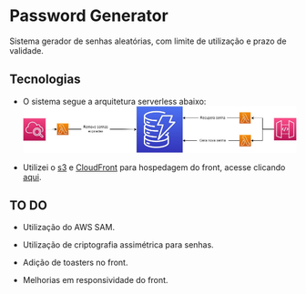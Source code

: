 # Password Generator

Sistema gerador de senhas aleatórias, com limite de utilização e prazo de validade.

## Tecnologias

- O sistema segue a arquitetura serverless abaixo:
  ![alt text](https://github.com/Luanlpg/assets/blob/master/password-generator.jpg)

- Utilizei o [s3](https://console.aws.amazon.com/s3) e [CloudFront](https://console.aws.amazon.com/cloudfront) para hospedagem do front, acesse clicando [aqui](https://d24lmztnp9sr1z.cloudfront.net/).

## TO DO

- Utilização do AWS SAM.

- Utilização de criptografia assimétrica para senhas.

- Adição de toasters no front.

- Melhorias em responsividade do front.
